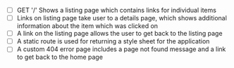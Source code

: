 - [ ] GET '/' Shows a listing page which contains links for individual items
- [ ] Links on listing page take user to a details page, which shows additional information about the item which was clicked on
- [ ] A link on the listing page allows the user to get back to the listing page
- [ ] A static route is used for returning a style sheet for the application
- [ ] A custom 404 error page includes a page not found message and a link to get back to the home page
